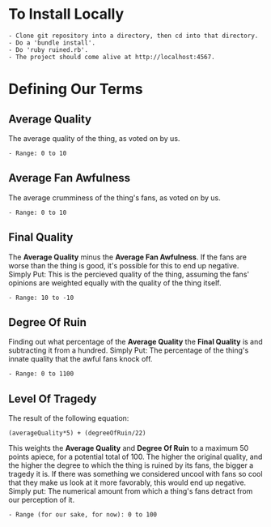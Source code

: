 To Install Locally
==============


	- Clone git repository into a directory, then cd into that directory.
	- Do a 'bundle install'.
	- Do 'ruby ruined.rb'.
	- The project should come alive at http://localhost:4567.


Defining Our Terms
==============

Average Quality
--------------

The average quality of the thing, as voted on by us.
	
	- Range: 0 to 10

Average Fan Awfulness
--------------

The average crumminess of the thing's fans, as voted on by us.

	- Range: 0 to 10

Final Quality
--------------

The **Average Quality** minus the **Average Fan Awfulness**.
If the fans are worse than the thing is good, it's possible for this to end up negative.
Simply Put:  This is the percieved quality of the thing, assuming the fans' opinions are weighted equally with the quality of the thing itself.

	- Range: 10 to -10


Degree Of Ruin
--------------

Finding out what percentage of the **Average Quality** the **Final Quality** is and subtracting it from a hundred.
Simply Put:  The percentage of the thing's innate quality that the awful fans knock off.

	- Range: 0 to 1100

Level Of Tragedy
--------------

The result of the following equation:

	(averageQuality*5) + (degreeOfRuin/22)

This weights the **Average Quality** and **Degree Of Ruin** to a maximum 50 points apiece, for a potential total of 100.
The higher the original quality, and the higher the degree to which the thing is ruined by its fans, the bigger a tragedy it is.
If there was something we considered uncool with fans so cool that they make us look at it more favorably, this would end up negative.
Simply put:  The numerical amount from which a thing's fans detract from our perception of it.

	- Range (for our sake, for now): 0 to 100
